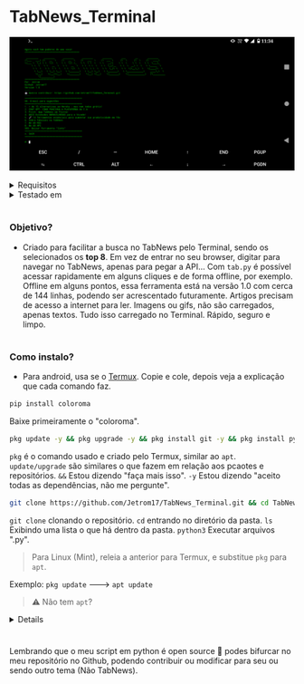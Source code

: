 # TabNews_Terminal

![](https://raw.githubusercontent.com/Jetrom17/TabNews_Terminal/main/Screenshot_20221227-113420.png)

<details>
  <summary>Requisitos</summary>
  <p>- Git</p>
  <p>- Linux (Unix)</p>
  <p>- Python [3]</p>
  <p>- Aproximadamente 500 MB de espaço livre</p>
  <p>- Links</p>
  <p>- (104.30) Reolução adequada para PCs</p>
  <p>- Colorama</p>
  <p>- Saber o que é TabNews 😑</p>
</details>

<details>
<summary>Testado em</summary>
<p>- Termux</p>
<p>- Linux Mint</p>
<p>- Jupyter-lab e Jupyter-Notebook</p>
</details>

#

### Objetivo?

- Criado para facilitar a busca no TabNews pelo Terminal, sendo os selecionados os **top 8**. Em vez de entrar no seu browser, digitar para navegar no TabNews, apenas para pegar a API... Com `tab.py` é possível acessar rapidamente em alguns cliques e de forma offline, por exemplo. Offline em alguns pontos, essa ferramenta está na versão 1.0 com cerca de 144 linhas, podendo ser acrescentado futuramente. Artigos precisam de acesso a internet para ler. Imagens ou gifs, não são carregados, apenas textos. Tudo isso carregado no Terminal. Rápido, seguro e limpo.
#

### Como instalo?

- Para android, usa se o [Termux](https://termux.dev/en/). Copie e cole, depois veja a explicação que cada comando faz.
```bash
pip install coloroma
```
Baixe primeiramente o "coloroma".
```bash
pkg update -y && pkg upgrade -y && pkg install git -y && pkg install python3 -y
```
`pkg` é o comando usado e criado pelo Termux, similar ao `apt`. `update/upgrade` são similares o que fazem em relação aos pcaotes e repositórios. `&&` Estou dizendo "faça mais isso". `-y` Estou dizendo "aceito todas as dependências, não me pergunte".
```bash
git clone https://github.com/Jetrom17/TabNews_Terminal.git && cd TabNews_Terminal && ls && python3 tab.py
```
`git clone` clonando o repositório. `cd` entrando no diretório da pasta. `ls` Exibindo uma lista o que há dentro da pasta. `python3` Executar arquivos ".py".

> Para Linux (Mint), releia a anterior para Termux, e substitue `pkg` para `apt`. 

Exemplo: `pkg update` ---> `apt update`

> ⚠️ Não tem `apt`? 

<details><p>Como instalar o apt?

Se você não tem o apt instalado no seu sistema operacional baseado em Debian, é provável que ele não esteja instalado por padrão. Isso pode ser porque você está usando um sistema operacional baseado em Debian que não inclui o apt ou porque o apt foi removido do sistema por algum motivo.

Se você estiver usando um sistema operacional baseado em Debian que não inclui o apt, você pode instalá-lo manualmente seguindo os seguintes passos:

Baixe o arquivo de instalação do apt a partir do site do projeto: https://apt.alioth.debian.org/
Descompacte o arquivo baixado em um diretório de sua escolha.
Abra um terminal e navegue até o diretório onde você descompactou o arquivo.
Digite o seguinte comando para instalar o apt:
Copy code
`sudo make install`
Isso deve instalar o apt no seu sistema operacional. Depois disso, você poderá usar o apt para gerenciar pacotes de software no sistema, como expliquei na minha resposta anterior.

Se o apt foi removido do seu sistema operacional por algum motivo, você pode tentar recuperá-lo usando o comando apt-get para instalá-lo novamente. No entanto, é possível que você precise instalar alguns outros pacotes antes de poder usar o `apt-get` para instalar o apt. Se você estiver enfrentando esse problema, é recomendável procurar ajuda em fóruns ou comunidades online especializadas em sistemas operacionais baseados em Debian.

@ChatGPT</p></details>

#

Lembrando que o meu script em python é open source 🤲 podes bifurcar no meu repositório no Github, podendo contribuir ou modificar para seu ou sendo outro tema (Não TabNews).
